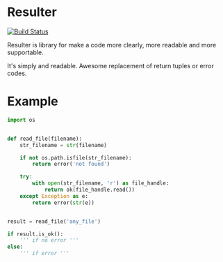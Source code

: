 # Resulter
[![Build Status](https://travis-ci.org/KeyStorke/resulter.svg?branch=master)](https://travis-ci.org/KeyStorke/resulter)


Resulter is library for make a code more clearly, more readable and more supportable.

It's simply and readable. Awesome replacement of return tuples or error codes. 
# Example

``` python
import os


def read_file(filename):
    str_filename = str(filename)

    if not os.path.isfile(str_filename):
        return error('not found')

    try:
        with open(str_filename, 'r') as file_handle:
            return ok(file_handle.read())
    except Exception as e:
        return error(str(e))


result = read_file('any_file')

if result.is_ok():
    ''' if no error '''
else:
    ''' if error '''

```